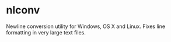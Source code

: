 nlconv
======

Newline conversion utility for Windows, OS X and Linux. Fixes line formatting in very large text files.
